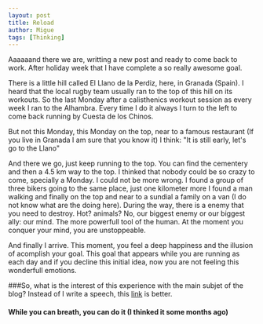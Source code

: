 ```yaml
---
layout: post
title: Reload
author: Migue
tags: [Thinking]
---
```


Aaaaaand there we are, writting a new post and ready to come back to work. After holiday week that I have complete a so really awesome goal.
     
There is a little hill called El Llano de la Perdiz, here, in Granada (Spain). I heard that the local rugby team usually ran to the top of this hill on its workouts. So the last Monday after a calisthenics workout session as every week I ran to the Alhambra. Every time I do it always I turn to the left to come back running by Cuesta de los Chinos.
     
But not this Monday, this Monday on the top, near to a famous restaurant (If you live in Granada I am sure that you know it) I think: "It is still early, let's go to the 
Llano"
     
And there we go, just keep running to the top. You can find the cementery and then a 4.5 km way to the top. I thinked that nobody could be so crazy to come, specially a 
Monday. I could not be more wrong. I found a group of three bikers going to the same place, just one kilometer more I found a man walking and finally on the top and near to 
a sundial a family on a van (I do not know what are the doing here). During the way, there is a enemy that you need to destroy. Hot? animals? No, our biggest enemy or our 
biggest ally: our mind. The more powerfull tool of the human. At the moment you conquer your mind, you are unstoppeable.  
     
And finally I arrive. This moment, you feel a deep happiness and the illusion of acomplish your goal. This goal that appears while you are running as each day and if you 
decline this initial idea, now you are not feeling this wonderfull emotions.
     
###So, what is the interest of this experience with the main subjet of the blog?
Instead of I write a speech, this [link](https://www.youtube.com/watch?v=2_fDhqRk_Ro) is better.
     

#### While you can breath, you can do it (I thinked it some months ago)